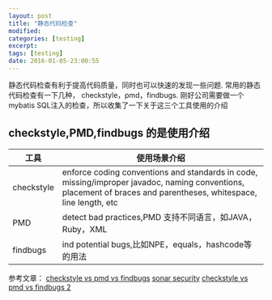 ```yaml
---
layout: post
title: "静态代码检查"
modified:
categories: [testing]
excerpt:
tags: [testing]
date: 2016-01-05-23:00:55
---
```


静态代码检查有利于提高代码质量，同时也可以快速的发现一些问题. 常用的静态代码检查有一下几种，
checkstyle，pmd，findbugs. 刚好公司需要做一个mybatis SQL注入的检查，所以收集了一下关于这三个工具使用的介绍

## checkstyle,PMD,findbugs 的是使用介绍

|工具|使用场景介绍|
|--|--------|
|checkstyle|enforce coding conventions and standards in code, missing/improper javadoc, naming conventions, placement of braces and parentheses, whitespace, line length, etc|
|PMD|detect bad practices,PMD 支持不同语言，如JAVA，Ruby，XML|
|findbugs|ind potential bugs,比如NPE，equals，hashcode等的用法|


参考文章：
[checkstyle vs pmd vs findbugs](http://tirthalpatel.blogspot.com/2014/01/static-code-analyzers-checkstyle-pmd-findbugs.html)
[sonar security](http://www.sonarqube.org/sonar-to-identify-security-vulnerabilities/)
[checkstyle vs pmd vs findbugs 2](https://www.sparkred.com/blog/open-source-java-static-code-analyzers/)
